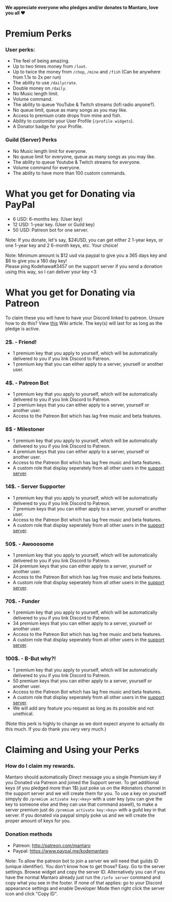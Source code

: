 **We appreciate everyone who pledges and/or donates to Mantaro, love you all :heart:**

# Premium Perks

### User perks:
* The feel of being amazing.
* Up to two times money from `/loot`.
* Up to twice the money from `/chop`, `/mine` and `/fish` (Can be anywhere from 1.1x to 2x per run)
* The ability to use `/dailycrate`.
* Double money on `/daily`.
* No Music length limit.
* Volume command.
* The ability to queue YouTube & Twitch streams (lofi radio anyone?).
* No queue limit, queue as many songs as you may like.
* Access to premium crate drops from mine and fish.
* Ability to customize your User Profile (`/profile widgets`).
* A Donator badge for your Profile.

### Guild (Server) Perks
* No Music length limit for everyone.
* No queue limit for everyone, queue as many songs as you may like.
* The ability to queue Youtube & Twitch streams for everyone.
* Volume command for everyone.
* The ability to have more than 100 custom commands.

# What you get for Donating via PayPal
* 6 USD: 6-months key. (User key)
* 12 USD: 1-year key. (User or Guild key)
* 50 USD: Patreon bot for one server.

Note: If you donate, let's say, $24USD, you can get either 2 1-year keys, or one 1-year key and 2 6-month keys, etc. Your choice!<br>

Note: Minimum amount is $12 usd via paypal to give you a 365 days key and $6 to give you a 180 day key!<br>
Please ping Kodehawa#3457 on the support server if you send a donation using this way, so I can deliver your key <3

# What you get for Donating via Patreon
To claim these you will have to have your Discord linked to patreon. Unsure how to do this? View [this](https://patreon.zendesk.com/hc/en-us/articles/212052266-How-do-I-receive-my-Discord-role) Wiki article.
The key(s) will last for as long as the pledge is active.

### 2$. - Friend!
* 1 premium key that you apply to yourself, which will be automatically delivered to you if you link Discord to Patreon.
* 1 premium key that you can either apply to a server, yourself or another user.

### 4$. - Patreon Bot
* 1 premium key that you apply to yourself, which will be automatically delivered to you if you link Discord to Patreon.
* 2 premium keys that you can either apply to a server, yourself or another user.
* Access to the Patreon Bot which has lag free music and beta features.

### 8$ - Milestoner
* 1 premium key that you apply to yourself, which will be automatically delivered to you if you link Discord to Patreon.
* 4 premium keys that you can either apply to a server, yourself or another user.
* Access to the Patreon Bot which has lag free music and beta features.
* A custom role that display seperately from all other users in the [support server](https://discordapp.com/invite/vCccEcy).

### 14$. - Server Supporter
* 1 premium key that you apply to yourself, which will be automatically delivered to you if you link Discord to Patreon.
* 7 premium keys that you can either apply to a server, yourself or another user.
* Access to the Patreon Bot which has lag free music and beta features.
* A custom role that display seperately from all other users in the [support server](https://discordapp.com/invite/vCccEcy).

### 50$. - Awooosome
* 1 premium key that you apply to yourself, which will be automatically delivered to you if you link Discord to Patreon.
* 24 premium keys that you can either apply to a server, yourself or another user.
* Access to the Patreon Bot which has lag free music and beta features.
* A custom role that display seperately from all other users in the [support server](https://discordapp.com/invite/vCccEcy).

### 70$. - Funder
* 1 premium key that you apply to yourself, which will be automatically delivered to you if you link Discord to Patreon.
* 34 premium keys that you can either apply to a server, yourself or another user.
* Access to the Patreon Bot which has lag free music and beta features.
* A custom role that display seperately from all other users in the [support server](https://discordapp.com/invite/vCccEcy).

### 100$. - B-But why?!
* 1 premium key that you apply to yourself, which will be automatically delivered to you if you link Discord to Patreon.
* 50 premium keys that you can either apply to a server, yourself or another user.
* Access to the Patreon Bot which has lag free music and beta features.
* A custom role that display seperately from all other users in the [support server](https://discordapp.com/invite/vCccEcy).
* We will add any feature you request as long as its possible and not unethical.

(Note this perk is highly to change as we dont expect anyone to actually do this much. If you do thank you very very much.)

# Claiming and Using your Perks

### How do I claim my rewards.
Mantaro should automatically Direct message you a single Premium key if you Donated via Patreon and joined the Support server.
To get additional keys (if you pledged more than 1$) just poke us on the #donators channel in the support server and we will create them for you.
To use a key on yourself simpyly do `/premium activate key:<key>` with a user key (you can give the key to someone else and they can use that command aswell), to make a server premium just do `/premium activate key:<key>` with a guild key in that server.
If you donated via paypal simply poke us and we will create the proper amount of keys for you.

### Donation methods
* Patreon: http://patreon.com/mantaro
* Paypal: https://www.paypal.me/kodemantaro

Note: To allow the patreon bot to join a server we will need that guilds ID (unique identifier). You don't know how to get those? Easy. Go to the server settings. Browse widget and copy the server ID. Alternatively you can if you have the normal Mantaro already just run the `/info server` command and copy what you see in the footer. If none of that applies: go to your Discord appearance settings and enable Developer Mode then right click the server icon and click "Copy ID".
